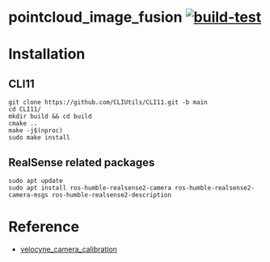 # pointcloud_image_fusion [![build-test](https://github.com/makotoyoshigoe/pointcloud_image_fusion/actions/workflows/build-test.yaml/badge.svg)](https://github.com/makotoyoshigoe/pointcloud_image_fusion/actions/workflows/build-test.yaml)

# Installation
## CLI11
```
git clone https://github.com/CLIUtils/CLI11.git -b main
cd CLI11/
mkdir build && cd build
cmake ..
make -j$(nproc)
sudo make install
```
## RealSense related packages
```
sudo apt update
sudo apt install ros-humble-realsense2-camera ros-humble-realsense2-camera-msgs ros-humble-realsense2-description
```

# Reference
- [velocyne_camera_calibration](https://github.com/Sadaku1993/velodyne_camera_calibration/tree/master)

